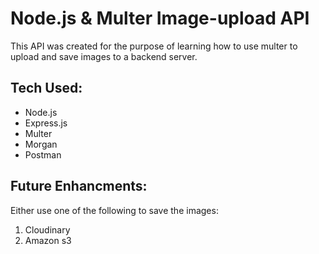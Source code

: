 # Node.js & Multer Image-upload API

This API was created for the purpose of learning how to use multer to upload and save images to a backend server.

## Tech Used:

- Node.js
- Express.js
- Multer
- Morgan
- Postman

## Future Enhancments:

Either use one of the following to save the images:

1. Cloudinary
2. Amazon s3
